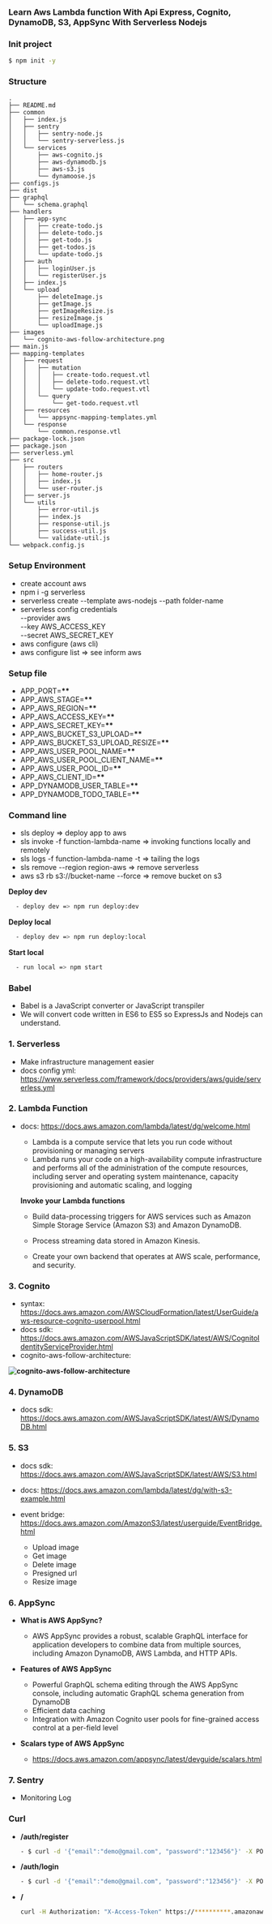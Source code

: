 ### **Learn Aws Lambda function With Api Express, Cognito, DynamoDB, S3, AppSync With Serverless Nodejs**

### **Init project**

```sh
$ npm init -y
```

### **Structure**

```text
.
├── README.md
├── common
│   ├── index.js
│   ├── sentry
│   │   ├── sentry-node.js
│   │   └── sentry-serverless.js
│   └── services
│       ├── aws-cognito.js
│       ├── aws-dynamodb.js
│       ├── aws-s3.js
│       └── dynamoose.js
├── configs.js
├── dist
├── graphql
│   └── schema.graphql
├── handlers
│   ├── app-sync
│   │   ├── create-todo.js
│   │   ├── delete-todo.js
│   │   ├── get-todo.js
│   │   ├── get-todos.js
│   │   └── update-todo.js
│   ├── auth
│   │   ├── loginUser.js
│   │   └── registerUser.js
│   ├── index.js
│   └── upload
│       ├── deleteImage.js
│       ├── getImage.js
│       ├── getImageResize.js
│       ├── resizeImage.js
│       └── uploadImage.js
├── images
│   └── cognito-aws-follow-architecture.png
├── main.js
├── mapping-templates
│   ├── request
│   │   ├── mutation
│   │   │   ├── create-todo.request.vtl
│   │   │   ├── delete-todo.request.vtl
│   │   │   └── update-todo.request.vtl
│   │   └── query
│   │       └── get-todo.request.vtl
│   ├── resources
│   │   └── appsync-mapping-templates.yml
│   └── response
│       └── common.response.vtl
├── package-lock.json
├── package.json
├── serverless.yml
├── src
│   ├── routers
│   │   ├── home-router.js
│   │   ├── index.js
│   │   └── user-router.js
│   ├── server.js
│   └── utils
│       ├── error-util.js
│       ├── index.js
│       ├── response-util.js
│       ├── success-util.js
│       └── validate-util.js
└── webpack.config.js
```

### **Setup Environment**

- create account aws
- npm i -g serverless
- serverless create --template aws-nodejs --path folder-name
- serverless config credentials \
  --provider aws \
  --key AWS_ACCESS_KEY \
  --secret AWS_SECRET_KEY
- aws configure (aws cli)
- aws configure list => see inform aws

### **Setup file**

- APP_PORT=**\*\***
- APP_AWS_STAGE=**\*\***
- APP_AWS_REGION=**\*\***
- APP_AWS_ACCESS_KEY=**\*\***
- APP_AWS_SECRET_KEY=**\*\***
- APP_AWS_BUCKET_S3_UPLOAD=**\*\***
- APP_AWS_BUCKET_S3_UPLOAD_RESIZE=**\*\***
- APP_AWS_USER_POOL_NAME=**\*\***
- APP_AWS_USER_POOL_CLIENT_NAME=**\*\***
- APP_AWS_USER_POOL_ID=**\*\***
- APP_AWS_CLIENT_ID=**\*\***
- APP_DYNAMODB_USER_TABLE=**\*\***
- APP_DYNAMODB_TODO_TABLE=**\*\***

### **Command line**

- sls deploy => deploy app to aws
- sls invoke -f function-lambda-name => invoking functions locally and remotely
- sls logs -f function-lambda-name -t => tailing the logs
- sls remove --region region-aws => remove serverless
- aws s3 rb s3://bucket-name --force => remove bucket on s3

**Deploy dev**

```sh
  - deploy dev => npm run deploy:dev
```

**Deploy local**

```sh
  - deploy dev => npm run deploy:local
```

**Start local**

```sh
  - run local => npm start
```

### **Babel**

- Babel is a JavaScript converter or JavaScript transpiler
- We will convert code written in ES6 to ES5 so ExpressJs and Nodejs can understand.

### **1. Serverless**

- Make infrastructure management easier
- docs config yml: https://www.serverless.com/framework/docs/providers/aws/guide/serverless.yml

### **2. Lambda Function**

- docs: https://docs.aws.amazon.com/lambda/latest/dg/welcome.html

  - Lambda is a compute service that lets you run code without provisioning or managing servers
  - Lambda runs your code on a high-availability compute infrastructure and performs all of the administration of the compute resources, including server and operating system maintenance, capacity provisioning and automatic scaling, and logging
    
  **Invoke your Lambda functions**
    - Build data-processing triggers for AWS services such as Amazon Simple Storage Service (Amazon S3) and Amazon DynamoDB.

    - Process streaming data stored in Amazon Kinesis.

    - Create your own backend that operates at AWS scale, performance, and security.

### **3. Cognito**

- syntax: https://docs.aws.amazon.com/AWSCloudFormation/latest/UserGuide/aws-resource-cognito-userpool.html
- docs sdk: https://docs.aws.amazon.com/AWSJavaScriptSDK/latest/AWS/CognitoIdentityServiceProvider.html
- cognito-aws-follow-architecture:

**![cognito-aws-follow-architecture](images/cognito-aws-follow-architecture.png)**

### **4. DynamoDB**

- docs sdk: https://docs.aws.amazon.com/AWSJavaScriptSDK/latest/AWS/DynamoDB.html

### **5. S3**

- docs sdk: https://docs.aws.amazon.com/AWSJavaScriptSDK/latest/AWS/S3.html
- docs: https://docs.aws.amazon.com/lambda/latest/dg/with-s3-example.html
- event bridge: https://docs.aws.amazon.com/AmazonS3/latest/userguide/EventBridge.html

  - Upload image
  - Get image
  - Delete image
  - Presigned url
  - Resize image

### **6. AppSync**

- **What is AWS AppSync?**

  - AWS AppSync provides a robust, scalable GraphQL interface for application developers to combine data from multiple sources, including Amazon DynamoDB, AWS Lambda, and HTTP APIs.

- **Features of AWS AppSync**

  - Powerful GraphQL schema editing through the AWS AppSync console, including automatic GraphQL schema generation from DynamoDB
  - Efficient data caching
  - Integration with Amazon Cognito user pools for fine-grained access control at a per-field level

- **Scalars type of AWS AppSync**

  - https://docs.aws.amazon.com/appsync/latest/devguide/scalars.html

### **7. Sentry**

- Monitoring Log
### **Curl**

- **/auth/register**

  ```sh
  - $ curl -d '{"email":"demo@gmail.com", "password":"123456"}' -X POST https://**********.amazonaws.com/auth/register
  ```

- **/auth/login**

  ```sh
  - $ curl -d '{"email":"demo@gmail.com", "password":"123456"}' -X POST https://**********.amazonaws.com/auth/login
  ```

- **/**
  ```sh
  curl -H Authorization: "X-Access-Token" https://**********.amazonaws.com/
  ```
